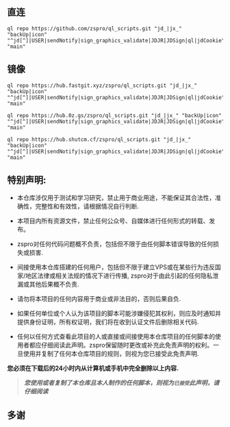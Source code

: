 ## 直连
```
ql repo https://github.com/zspro/ql_scripts.git "jd_|jx_" "backUp|icon" "^jd[^]|USER|sendNotify|sign_graphics_validate|JDJR|JDSign|ql|jdCookie" "main"
```

## 镜像
```
ql repo https://hub.fastgit.xyz/zspro/ql_scripts.git "jd_|jx_" "backUp|icon" "^jd[^]|USER|sendNotify|sign_graphics_validate|JDJR|JDSign|ql|jdCookie" "main"
```
```
ql repo https://hub.0z.gs/zspro/ql_scripts.git "jd_|jx_" "backUp|icon" "^jd[^]|USER|sendNotify|sign_graphics_validate|JDJR|JDSign|ql|jdCookie" "main"
```
```
ql repo https://hub.shutcm.cf/zspro/ql_scripts.git "jd_|jx_" "backUp|icon" "^jd[^]|USER|sendNotify|sign_graphics_validate|JDJR|JDSign|ql|jdCookie" "main"
```

## 特别声明:

* 本仓库涉仅用于测试和学习研究，禁止用于商业用途，不能保证其合法性，准确性，完整性和有效性，请根据情况自行判断.

* 本项目内所有资源文件，禁止任何公众号、自媒体进行任何形式的转载、发布。

* zspro对任何代码问题概不负责，包括但不限于由任何脚本错误导致的任何损失或损害.

* 间接使用本仓库搭建的任何用户，包括但不限于建立VPS或在某些行为违反国家/地区法律或相关法规的情况下进行传播, zspro对于由此引起的任何隐私泄漏或其他后果概不负责.

* 请勿将本项目的任何内容用于商业或非法目的，否则后果自负.

* 如果任何单位或个人认为该项目的脚本可能涉嫌侵犯其权利，则应及时通知并提供身份证明，所有权证明，我们将在收到认证文件后删除相关代码.

* 任何以任何方式查看此项目的人或直接或间接使用本仓库项目的任何脚本的使用者都应仔细阅读此声明。zspro保留随时更改或补充此免责声明的权利。一旦使用并复制了任何本仓库项目的规则，则视为您已接受此免责声明.

**您必须在下载后的24小时内从计算机或手机中完全删除以上内容.**  </br>
> ***您使用或者复制了本仓库且本人制作的任何脚本，则视为`已接受`此声明，请仔细阅读***
## 多谢
